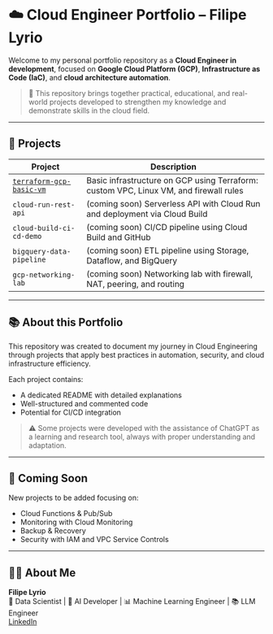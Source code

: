 # ☁️ Cloud Engineer Portfolio – Filipe Lyrio

Welcome to my personal portfolio repository as a **Cloud Engineer in development**, focused on **Google Cloud Platform (GCP)**, **Infrastructure as Code (IaC)**, and **cloud architecture automation**.

> 📌 This repository brings together practical, educational, and real-world projects developed to strengthen my knowledge and demonstrate skills in the cloud field.

---

## 💼 Projects

| Project                            | Description                                                                 |
|-----------------------------------|-----------------------------------------------------------------------------|
| [`terraform-gcp-basic-vm`](./terraform-gcp-basic-vm) | Basic infrastructure on GCP using Terraform: custom VPC, Linux VM, and firewall rules |
| `cloud-run-rest-api`              | (coming soon) Serverless API with Cloud Run and deployment via Cloud Build |
| `cloud-build-ci-cd-demo`          | (coming soon) CI/CD pipeline using Cloud Build and GitHub                  |
| `bigquery-data-pipeline`          | (coming soon) ETL pipeline using Storage, Dataflow, and BigQuery           |
| `gcp-networking-lab`              | (coming soon) Networking lab with firewall, NAT, peering, and routing      |

---

## 📚 About this Portfolio

This repository was created to document my journey in Cloud Engineering through projects that apply best practices in automation, security, and cloud infrastructure efficiency.

Each project contains:
- A dedicated README with detailed explanations
- Well-structured and commented code
- Potential for CI/CD integration

> ⚠️ Some projects were developed with the assistance of ChatGPT as a learning and research tool, always with proper understanding and adaptation.

---

## 🚧 Coming Soon

New projects to be added focusing on:
- Cloud Functions & Pub/Sub
- Monitoring with Cloud Monitoring
- Backup & Recovery
- Security with IAM and VPC Service Controls

---

## 👨‍💻 About Me

**Filipe Lyrio**  
🧠 Data Scientist | 🤖 AI Developer | 📊 Machine Learning Engineer | 📚 LLM Engineer  
[LinkedIn](https://www.linkedin.com/in/filipelyrio)




